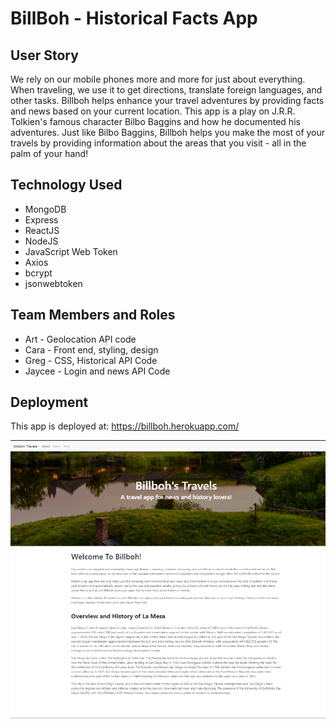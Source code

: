 # BillBoh - Historical Facts App

## User Story

We rely on our mobile phones more and more for just about everything. When traveling, we use it to get directions, translate foreign languages, and other tasks. Billboh helps enhance your travel adventures by providing facts and news based on your current location. This app is a play on J.R.R. Tolkien's famous character Bilbo Baggins and how he documented his adventures. Just like Bilbo Baggins, Billboh helps you make the most of your travels by providing information about the areas that you visit - all in the palm of your hand!

## Technology Used
* MongoDB
* Express
* ReactJS
* NodeJS
* JavaScript Web Token
* Axios
* bcrypt
* jsonwebtoken


## Team Members and Roles
* Art - Geolocation API code
* Cara - Front end, styling, design
* Greg - CSS, Historical API Code
* Jaycee - Login and news API Code

## Deployment
This app is deployed at:
https://billboh.herokuapp.com/ 

![](billboh.png)
